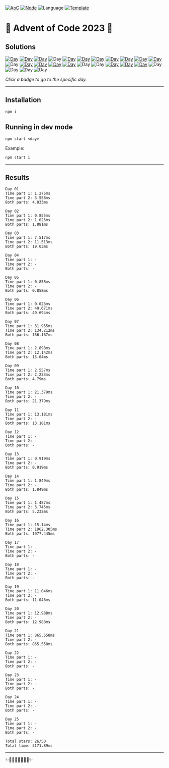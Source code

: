 <!-- Entries between SOLUTIONS and RESULTS tags are auto-generated -->

[![AoC](https://badgen.net/badge/AoC/2023/blue)](https://adventofcode.com/2023)
[![Node](https://badgen.net/badge/Node/v16.13.0+/blue)](https://nodejs.org/en/download/)
![Language](https://badgen.net/badge/Language/JavaScript/blue)
[![Template](https://badgen.net/badge/Template/aocrunner/blue)](https://github.com/caderek/aocrunner)

# 🎄 Advent of Code 2023 🎄

## Solutions

<!--SOLUTIONS-->

[![Day](https://badgen.net/badge/01/%E2%98%85%E2%98%85/green)](src/day01)
[![Day](https://badgen.net/badge/02/%E2%98%85%E2%98%85/green)](src/day02)
[![Day](https://badgen.net/badge/03/%E2%98%85%E2%98%85/green)](src/day03)
![Day](https://badgen.net/badge/04/%E2%98%86%E2%98%86/gray)
[![Day](https://badgen.net/badge/05/%E2%98%85%E2%98%86/yellow)](src/day05)
[![Day](https://badgen.net/badge/06/%E2%98%85%E2%98%85/green)](src/day06)
[![Day](https://badgen.net/badge/07/%E2%98%85%E2%98%85/green)](src/day07)
[![Day](https://badgen.net/badge/08/%E2%98%85%E2%98%85/green)](src/day08)
[![Day](https://badgen.net/badge/09/%E2%98%85%E2%98%85/green)](src/day09)
[![Day](https://badgen.net/badge/10/%E2%98%85%E2%98%86/yellow)](src/day10)
[![Day](https://badgen.net/badge/11/%E2%98%85%E2%98%86/yellow)](src/day11)
![Day](https://badgen.net/badge/12/%E2%98%86%E2%98%86/gray)
[![Day](https://badgen.net/badge/13/%E2%98%85%E2%98%86/yellow)](src/day13)
[![Day](https://badgen.net/badge/14/%E2%98%85%E2%98%86/yellow)](src/day14)
[![Day](https://badgen.net/badge/15/%E2%98%85%E2%98%85/green)](src/day15)
[![Day](https://badgen.net/badge/16/%E2%98%85%E2%98%85/green)](src/day16)
![Day](https://badgen.net/badge/17/%E2%98%86%E2%98%86/gray)
![Day](https://badgen.net/badge/18/%E2%98%86%E2%98%86/gray)
[![Day](https://badgen.net/badge/19/%E2%98%85%E2%98%86/yellow)](src/day19)
[![Day](https://badgen.net/badge/20/%E2%98%85%E2%98%86/yellow)](src/day20)
[![Day](https://badgen.net/badge/21/%E2%98%85%E2%98%86/yellow)](src/day21)
![Day](https://badgen.net/badge/22/%E2%98%86%E2%98%86/gray)
![Day](https://badgen.net/badge/23/%E2%98%86%E2%98%86/gray)
![Day](https://badgen.net/badge/24/%E2%98%86%E2%98%86/gray)
![Day](https://badgen.net/badge/25/%E2%98%86%E2%98%86/gray)

<!--/SOLUTIONS-->

_Click a badge to go to the specific day._

---

## Installation

```
npm i
```

## Running in dev mode

```
npm start <day>
```

Example:

```
npm start 1
```

---

## Results

<!--RESULTS-->

```
Day 01
Time part 1: 1.275ms
Time part 2: 3.558ms
Both parts: 4.833ms
```

```
Day 02
Time part 1: 0.855ms
Time part 2: 1.025ms
Both parts: 1.881ms
```

```
Day 03
Time part 1: 7.517ms
Time part 2: 11.513ms
Both parts: 19.03ms
```

```
Day 04
Time part 1: -
Time part 2: -
Both parts: -
```

```
Day 05
Time part 1: 0.858ms
Time part 2: -
Both parts: 0.858ms
```

```
Day 06
Time part 1: 0.023ms
Time part 2: 49.671ms
Both parts: 49.694ms
```

```
Day 07
Time part 1: 31.955ms
Time part 2: 134.212ms
Both parts: 166.167ms
```

```
Day 08
Time part 1: 2.898ms
Time part 2: 12.142ms
Both parts: 15.04ms
```

```
Day 09
Time part 1: 2.557ms
Time part 2: 2.233ms
Both parts: 4.79ms
```

```
Day 10
Time part 1: 21.379ms
Time part 2: -
Both parts: 21.379ms
```

```
Day 11
Time part 1: 13.181ms
Time part 2: -
Both parts: 13.181ms
```

```
Day 12
Time part 1: -
Time part 2: -
Both parts: -
```

```
Day 13
Time part 1: 0.919ms
Time part 2: -
Both parts: 0.919ms
```

```
Day 14
Time part 1: 1.849ms
Time part 2: -
Both parts: 1.849ms
```

```
Day 15
Time part 1: 1.487ms
Time part 2: 3.745ms
Both parts: 5.232ms
```

```
Day 16
Time part 1: 15.14ms
Time part 2: 1962.305ms
Both parts: 1977.445ms
```

```
Day 17
Time part 1: -
Time part 2: -
Both parts: -
```

```
Day 18
Time part 1: -
Time part 2: -
Both parts: -
```

```
Day 19
Time part 1: 11.046ms
Time part 2: -
Both parts: 11.046ms
```

```
Day 20
Time part 1: 12.988ms
Time part 2: -
Both parts: 12.988ms
```

```
Day 21
Time part 1: 865.558ms
Time part 2: -
Both parts: 865.558ms
```

```
Day 22
Time part 1: -
Time part 2: -
Both parts: -
```

```
Day 23
Time part 1: -
Time part 2: -
Both parts: -
```

```
Day 24
Time part 1: -
Time part 2: -
Both parts: -
```

```
Day 25
Time part 1: -
Time part 2: -
Both parts: -
```

```
Total stars: 26/50
Total time: 3171.89ms
```

<!--/RESULTS-->

---

✨🎄🎁🎄🎅🎄🎁🎄✨